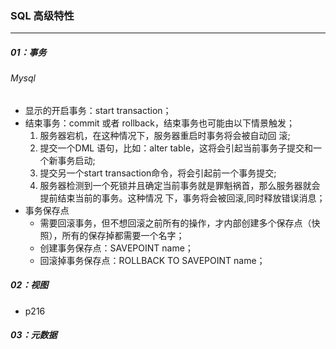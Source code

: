 ### SQL 高级特性

------

##### 01：事务

###### Mysql

- 显示的开启事务：start transaction；
- 结束事务：commit 或者 rollback，结束事务也可能由以下情景触发；
  1. 服务器宕机，在这种情况下，服务器重启时事务将会被自动回 滚; 
  2. 提交一个DML 语句，比如：alter table，这将会引起当前事务子提交和一个新事务启动; 
  3. 提交另一个start transaction命令，将会引起前一个事务提交;
  4.  服务器检测到一个死锁并且确定当前事务就是罪魁祸首，那么服务器就会提前结束当前的事务。这种情况 下，事务将会被回滚,同时释放错误消息；
- 事务保存点
  - 需要回滚事务，但不想回滚之前所有的操作，才内部创建多个保存点（快照），所有的保存掉都需要一个名字；
  - 创建事务保存点：SAVEPOINT name；
  - 回滚掉事务保存点：ROLLBACK TO SAVEPOINT name；

##### 02：视图

- p216

##### 03：元数据